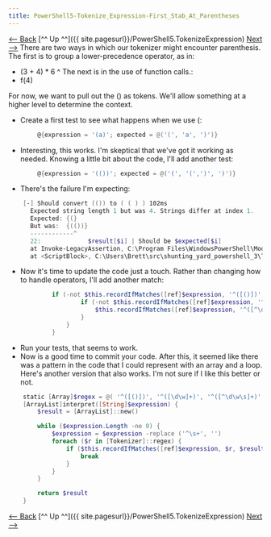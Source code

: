 ```yaml
---
title: PowerShell5-Tokenize_Expression-First_Stab_At_Parentheses
---
```

[<— Back](http://schuchert.wikispaces.com/PowerShell5.TokenizeExpression.SimpleBinaryExpressions)  [^^ Up ^^]({{ site.pagesurl}}/PowerShell5.TokenizeExpression) [Next—>](http://schuchert.wikispaces.com/PowerShell5.TokenizeExpression.FunctionCalls)
There are two ways in which our tokenizer might encounter parenthesis. The first is to group a lower-precedence operator, as in:
* (3 + 4) * 6
^
The next is in the use of function calls.:
* f(4)

For now, we want to pull out the () as tokens. We'll allow something at a higher level to determine the context.
* Create a first test to see what happens when we use (:
```powershell
        @{expression = '(a)'; expected = @('(', 'a', ')')}
```
* Interesting, this works. I'm skeptical that we've got it working as needed. Knowing a little bit about the code, I'll add another test:
```powershell
        @{expression = '(())'; expected = @('(', '(',')', ')')}
```
* There's the failure I'm expecting:
```powershell
    [-] Should convert (()) to ( ( ) ) 102ms
      Expected string length 1 but was 4. Strings differ at index 1.
      Expected: {(}
      But was:  {(())}
      ------------^
      22:             $result[$i] | Should be $expected[$i]
      at Invoke-LegacyAssertion, C:\Program Files\WindowsPowerShell\Modules\Pester\4.0.8\Functions\Assertions\Should.ps1: line 190
      at <ScriptBlock>, C:\Users\Brett\src\shunting_yard_powershell_3\Tokenizer.Tests.ps1: line 22
```
* Now it's time to update the code just a touch. Rather than changing how to handle operators, I'll add another match:
```powershell
            if (-not $this.recordIfMatches([ref]$expression, '^([()])', $result)) {
                    if (-not $this.recordIfMatches([ref]$expression, '^([\d\w]+)', $result)) {
                        $this.recordIfMatches([ref]$expression, '^([^\d\w\s]+)', $result)
                    }
                }
            }
```
* Run your tests, that seems to work. 
* Now is a good time to commit your code.
After this, it seemed like there was a pattern in the code that I could represent with an array and a loop. Here's another version that also works. I'm not sure if I like this better or not.
```powershell
    static [Array]$regex = @( '^([()])', '^([\d\w]+)', '^([^\d\w\s]+)' )
    [ArrayList]interpret([String]$expression) {
        $result = [ArrayList]::new()

        while ($expression.Length -ne 0) {
            $expression = $expression -replace ('^\s+', '')
            foreach ($r in [Tokenizer]::regex) {
                if ($this.recordIfMatches([ref]$expression, $r, $result)) {
                    break
                }
            }
        }

        return $result
    }
```
[<— Back](http://schuchert.wikispaces.com/PowerShell5.TokenizeExpression.SimpleBinaryExpressions)  [^^ Up ^^]({{ site.pagesurl}}/PowerShell5.TokenizeExpression) [Next—>](http://schuchert.wikispaces.com/PowerShell5.TokenizeExpression.FunctionCalls)
